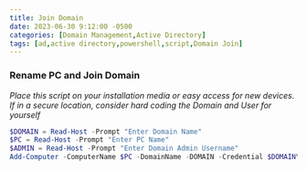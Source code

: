```yaml
---
title: Join Domain
date: 2023-06-30 9:12:00 -0500
categories: [Domain Management,Active Directory]
tags: [ad,active directory,powershell,script,Domain Join]
---
```


### Rename PC and Join Domain
*Place this script on your installation media or easy access for new devices.  If in a secure location, consider hard coding the Domain and User for yourself*
```powershell
$DOMAIN = Read-Host -Prompt "Enter Domain Name"
$PC = Read-Host -Prompt "Enter PC Name"
$ADMIN = Read-Host -Prompt "Enter Domain Admin Username"
Add-Computer -ComputerName $PC -DomainName -DOMAIN -Credential $DOMAIN\$ADMIN -Restart
```